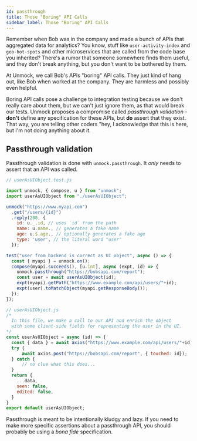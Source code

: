```yaml
---
id: passthrough
title: Those "Boring" API Calls
sidebar_label: Those "Boring" API Calls
---
```


Remember when Bob was in the company and made a bunch of APIs that aggregated data for analytics? You know, stuff like `user-activity-index` and `geo-hot-spots` and other microservices that are called from the code base you inherited?  There's a rumor that someone somewhere finds them useful, and they don't break anything, but you don't want to be bothered by them.

At Unmock, we call Bob's APIs "boring" API calls. They just kind of hang out, like Bob when worked at the company. They are harmless and possibly even helpful.

Boring API calls pose a challenge to integration testing because we don't really care about them, but we can't just ignore them, as that would break our tests. Unmock proposes a compromise called *passthrough validation* - **don't** define any specification for these APIs, but **do** assert that they exist.  That way, you are telling other coders "hey, I acknowledge that this is here, but I'm not doing anything about it.

## Passthrough validation

Passthrough validation is done with `unmock.passthrough`. It *only* needs to assert that an API was called.


<!--DOCUSAURUS_CODE_TABS-->

<!--Test-->
```javascript
// userAsUIObject.test.js

import unmock, { compose, u } from "unmock";
import userAsUIObject from "./userAsUIObject";

unmock("https://www.myapi.com")
  .get("/users/{id}")
  .reply(200, {
    id: u._.id, // uses `id` from the path
    name: u.name., // generates a fake name
    age: u.$.age., // optionally generates a fake age
    type: 'user', // the literal word "user"
  });

test("user from backend is correct as UI object", async () => {
  const { myapi } = unmock.on();
  compose(myapi.succeeds(), [u.int], async (expt, id) => {
    unmock.passthrough("https://bobsapi.com/report");
    const user = await userAsUIObject(id);
    expt(myapi).getPath("https://www.example.com/api/users/"+id);
    expt(user).toMatchObject(myapi.getResponseBody());
  });
});
```

<!--Code-->
```javascript
// userAsUIObject.js
/*
  In this file, we make a call to our API and enrich the object
  with some client-side fields for representing the user in the UI.
*/
const userAsUIObject = async (id) => {
  const { data } = await axios("https://www.example.com/api/users/"+id);
  try {
      await axios.post("https://bobsapi.com/report", { touched: id});
  } catch {
      // no clue what this does...
  }
  return {
    ...data,
    seen: false,
    edited: false,
  }
}
export default userAsUIObject;
```

<!--END_DOCUSAURUS_CODE_TABS-->

Passthrough is meant to be intentionally kludgy and lazy. If you need to make more specific assertions about a passthrough API, you should probably be using a *bona fide* specification.